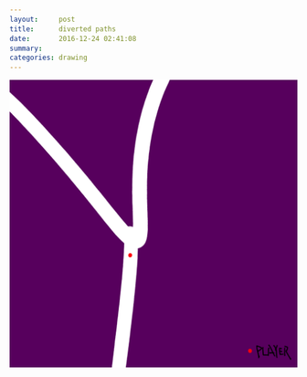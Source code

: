```yaml
---
layout:     post
title:      diverted paths
date:       2016-12-24 02:41:08
summary:    
categories: drawing
---
```

![diverted paths](/images/diary/diverted-paths.png "Be Positive.")
